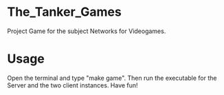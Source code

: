 # The_Tanker_Games
Project Game for the subject Networks for Videogames. 

# Usage
Open the terminal and type "make game". Then run the executable for the Server and the two client instances. Have fun!
